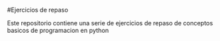#Ejercicios de repaso

Este repositorio contiene una serie de ejercicios de repaso de conceptos basicos de programacion
en python